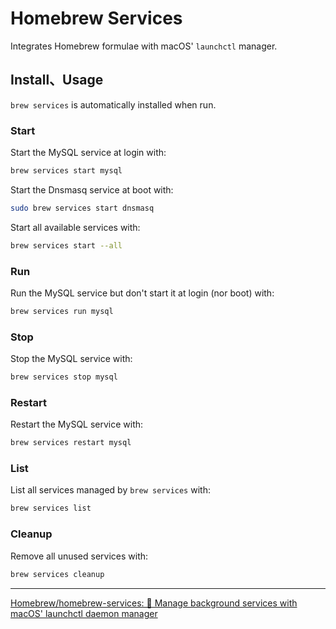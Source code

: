 # Homebrew Services

Integrates Homebrew formulae with macOS' `launchctl` manager.

## Install、Usage

`brew services` is automatically installed when run.

### Start

Start the MySQL service at login with:

```bash
brew services start mysql
```

Start the Dnsmasq service at boot with:

```bash
sudo brew services start dnsmasq
```

Start all available services with:

```bash
brew services start --all
```

### Run

Run the MySQL service but don't start it at login (nor boot) with:

```bash
brew services run mysql
```

### Stop

Stop the MySQL service with:

```bash
brew services stop mysql
```

### Restart

Restart the MySQL service with:

```bash
brew services restart mysql
```

### List

List all services managed by `brew services` with:

```bash
brew services list
```

### Cleanup

Remove all unused services with:

```bash
brew services cleanup
```

---

[Homebrew/homebrew-services: 🚀 Manage background services with macOS' launchctl daemon manager](https://github.com/Homebrew/homebrew-services)
